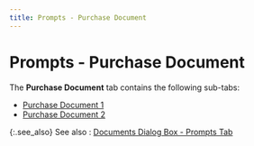 ```yaml
---
title: Prompts - Purchase Document
---
```


# Prompts - Purchase Document


The **Purchase Document**  tab contains the following sub-tabs:

- [Purchase  Document 1]({{site.bp_baseurl}}/flow-ctrl/ctrl/doc-frm/prompts/purchase-prompts/prompts_purchase_document_purchase_document_1_bp.html)
- [Purchase  Document 2]({{site.bp_baseurl}}/flow-ctrl/ctrl/doc-frm/prompts/purchase-prompts/prompts_purchase_document_purchase_document_2_bp.html)



{:.see_also}
See also
: [Documents  Dialog Box - Prompts Tab]({{site.bp_baseurl}}/flow-ctrl/ctrl/doc-frm/prompts/flow_control_setup_dialog_box_prompts_tab_con_flow_control_setup_dialog_box_businesss_process_in_everest_content.html)
